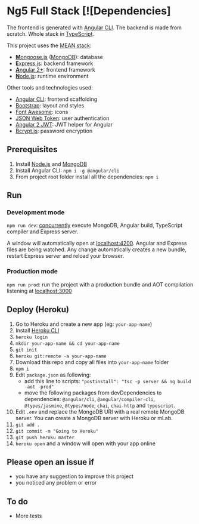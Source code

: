 # Ng5 Full Stack [![Dependencies]

The frontend is generated with [Angular CLI](https://github.com/angular/angular-cli). The backend is made from scratch. Whole stack in [TypeScript](https://www.typescriptlang.org).

This project uses the [MEAN stack](https://en.wikipedia.org/wiki/MEAN_(software_bundle)):
* [**M**ongoose.js](http://www.mongoosejs.com) ([MongoDB](https://www.mongodb.com)): database
* [**E**xpress.js](http://expressjs.com): backend framework
* [**A**ngular 2+](https://angular.io): frontend framework
* [**N**ode.js](https://nodejs.org): runtime environment

Other tools and technologies used:
* [Angular CLI](https://cli.angular.io): frontend scaffolding
* [Bootstrap](http://www.getbootstrap.com): layout and styles
* [Font Awesome](http://fontawesome.io): icons
* [JSON Web Token](https://jwt.io): user authentication
* [Angular 2 JWT](https://github.com/auth0/angular2-jwt/tree/v1.0): JWT helper for Angular
* [Bcrypt.js](https://github.com/dcodeIO/bcrypt.js): password encryption

## Prerequisites
1. Install [Node.js](https://nodejs.org) and [MongoDB](https://www.mongodb.com)
2. Install Angular CLI: `npm i -g @angular/cli`
3. From project root folder install all the dependencies: `npm i`

## Run
### Development mode
`npm run dev`: [concurrently](https://github.com/kimmobrunfeldt/concurrently) execute MongoDB, Angular build, TypeScript compiler and Express server.

A window will automatically open at [localhost:4200](http://localhost:4200). Angular and Express files are being watched. Any change automatically creates a new bundle, restart Express server and reload your browser.

### Production mode
`npm run prod`: run the project with a production bundle and AOT compilation listening at [localhost:3000](http://localhost:3000) 

## Deploy (Heroku)
1. Go to Heroku and create a new app (eg: `your-app-name`)
2. Install [Heroku CLI](https://devcenter.heroku.com/articles/heroku-command-line)
3. `heroku login`
4. `mkdir your-app-name && cd your-app-name`
5. `git init`
6. `heroku git:remote -a your-app-name`
7. Download this repo and copy all files into `your-app-name` folder
8. `npm i`
9. Edit `package.json` as following:
   - add this line to scripts: `"postinstall": "tsc -p server && ng build -aot -prod"`
   - move the following packages from devDependencies to dependencies: `@angular/cli`, `@angular/compiler-cli`, `@types/jasmine`, `@types/node`, `chai`, `chai-http` and `typescript`.
10. Edit `.env` and replace the MongoDB URI with a real remote MongoDB server. You can create a MongoDB server with Heroku or mLab.
11. `git add .`
12. `git commit -m "Going to Heroku"`
13. `git push heroku master`
14. `heroku open` and a window will open with your app online

## Please open an issue if
* you have any suggestion to improve this project
* you noticed any problem or error

## To do
* More tests
